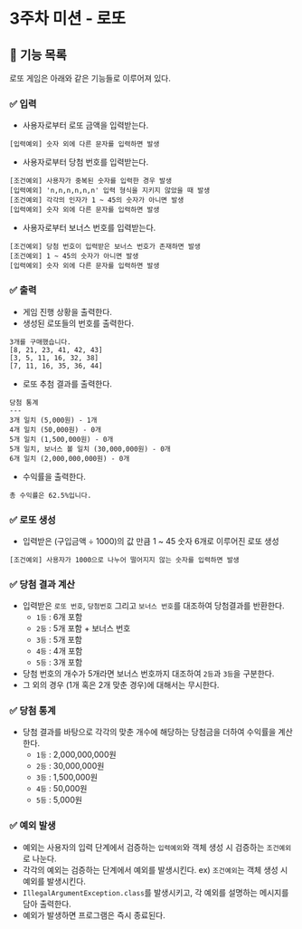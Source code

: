 # 3주차 미션 - 로또
## 📌 기능 목록
로또 게임은 아래와 같은 기능들로 이루어져 있다.
### ✅ 입력
- 사용자로부터 로또 금액을 입력받는다.
```text
[입력예외] 숫자 외에 다른 문자를 입력하면 발생
```
- 사용자로부터 당첨 번호를 입력받는다.
```text
[조건예외] 사용자가 중복된 숫자를 입력한 경우 발생
[입력예외] 'n,n,n,n,n,n' 입력 형식을 지키지 않았을 때 발생
[조건예외] 각각의 인자가 1 ~ 45의 숫자가 아니면 발생
[입력예외] 숫자 외에 다른 문자를 입력하면 발생
```
- 사용자로부터 보너스 번호를 입력받는다.
```text
[조건예외] 당첨 번호이 입력받은 보너스 번호가 존재하면 발생
[조건예외] 1 ~ 45의 숫자가 아니면 발생
[입력예외] 숫자 외에 다른 문자를 입력하면 발생
```
### ✅ 출력
- 게임 진행 상황을 출력한다.
- 생성된 로또들의 번호를 출력한다.
```text
3개를 구매했습니다.
[8, 21, 23, 41, 42, 43] 
[3, 5, 11, 16, 32, 38] 
[7, 11, 16, 35, 36, 44] 
```
- 로또 추첨 결과를 출력한다. 
```text
당첨 통계
---
3개 일치 (5,000원) - 1개
4개 일치 (50,000원) - 0개
5개 일치 (1,500,000원) - 0개
5개 일치, 보너스 볼 일치 (30,000,000원) - 0개
6개 일치 (2,000,000,000원) - 0개
```
- 수익률을 출력한다.
```text
총 수익률은 62.5%입니다.
```
### ✅ 로또 생성
- 입력받은 (구입금액 ÷ 1000)의 값 만큼 1 ~ 45 숫자 6개로 이루어진 로또 생성 
```text
[조건예외] 사용자가 1000으로 나누어 떨어지지 않는 숫자를 입력하면 발생
```

### ✅ 당첨 결과 계산
- 입력받은 `로또 번호`, `당첨번호` 그리고 `보너스 번호`를 대조하여 당첨결과를 반환한다.
  - `1등` : 6개 포함
  - `2등` : 5개 포함 + 보너스 번호
  - `3등` : 5개 포함
  - `4등` : 4개 포함 
  - `5등` : 3개 포함
- 당첨 번호의 개수가 5개라면 보너스 번호까지 대조하여 `2등`과 `3등`을 구분한다.
- 그 외의 경우 (1개 혹은 2개 맞춘 경우)에 대해서는 무시한다.
### ✅ 당첨 통계
- 당첨 결과를 바탕으로 각각의 맞춘 개수에 해당하는 당첨금을 더하여 수익률을 계산한다.
  - `1등` : 2,000,000,000원
  - `2등` : 30,000,000원
  - `3등` : 1,500,000원
  - `4등` : 50,000원
  - `5등` : 5,000원
### ✅ 예외 발생
- 예외는 사용자의 입력 단계에서 검증하는 `입력예외`와 객체 생성 시 검증하는 `조건예외`로 나눈다.
- 각각의 예외는 검증하는 단계에서 예외를 발생시킨다. ex) `조건예외`는 객체 생성 시 예외를 발생시킨다.
- `IllegalArgumentException.class`를 발생시키고, 각 예외를 설명하는 메시지를 담아 출력한다.
- 예외가 발생하면 프로그램은 즉시 종료된다.